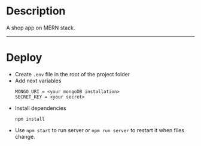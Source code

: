 # Description

A shop app on MERN stack.

----
# Deploy
- Create `.env` file in the root of the project folder
- Add next variables
    ```
    MONGO_URI = <your mongoDB installation>
    SECRET_KEY = <your secret>
    ```
- Install dependencies 
    ```
    npm install
    ```
- Use `npm start` to run server or `npm run server` to restart it when files change.